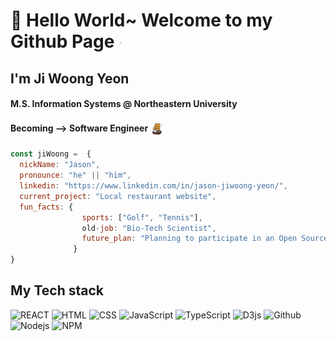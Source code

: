 # 👋 Hello World~ Welcome to my Github Page   <img src="imgs/kakaotalk-ompangie.gif" width="5px" align="center"> 

## I'm Ji Woong Yeon 

#### M.S. Information Systems @ Northeastern University
#### Becoming --> Software Engineer <img src="imgs/kakaofriends-kakao-talk.gif" width="25px" align="center"/>

```javascript
const jiWoong =  {
  nickName: "Jason",
  pronounce: "he" || "him",
  linkedin: "https://www.linkedin.com/in/jason-jiwoong-yeon/",
  current_project: "Local restaurant website",
  fun_facts: {
                sports: ["Golf", "Tennis"],
                old-job: "Bio-Tech Scientist",
                future_plan: "Planning to participate in an Open Source Project",
              } 
}
```

<h2>My Tech stack </h2>

![REACT](https://img.shields.io/badge/-ReactJs-61DAFB?logo=react&logoColor=white&style=plastic)
![HTML](https://img.shields.io/badge/-HTML-E34F26?logo=html5&logoColor=white&style=plastic)
![CSS](https://img.shields.io/badge/-CSS-1572B6?logo=css&logoColor=white&style=plastic)
![JavaScript](https://img.shields.io/badge/-JavaScript-F7DF1E?logo=javascript&logoColor=white&style=plastic)
![TypeScript](https://img.shields.io/badge/-TypeScript-3178C6?logo=typescript&logoColor=white&style=plastic)
![D3js](https://img.shields.io/badge/-D3.JS-F9A03C?logo=d3.js&logoColor=white&style=plastic)
![Github](https://img.shields.io/badge/-Github-181717?logo=github&logoColor=white&style=plastic)
![Nodejs](https://img.shields.io/badge/-NodeJS-339933?logo=node.js&logoColor=white&style=plastic)
![NPM](https://img.shields.io/badge/-NPM-CB3837?logo=npm&logoColor=white&style=plastic)

<!--
**jasonyeon110/jasonyeon110** is a ✨ _special_ ✨ repository because its `README.md` (this file) appears on your GitHub profile.

Here are some ideas to get you started:

- 🔭 I’m currently working on ...
- 🌱 I’m currently learning ...
- 👯 I’m looking to collaborate on ...
- 🤔 I’m looking for help with ...
- 💬 Ask me about ...
- 📫 How to reach me: ...
- 😄 Pronouns: ...
- ⚡ Fun fact: ...
-->
